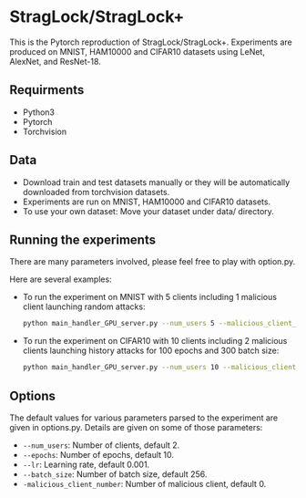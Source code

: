 # StragLock/StragLock+

This is the Pytorch reproduction of StragLock/StragLock+. Experiments are produced on MNIST, HAM10000 and CIFAR10 datasets using LeNet, AlexNet, and ResNet-18.

## Requirments
 - Python3
 - Pytorch
 - Torchvision

## Data
 - Download train and test datasets manually or they will be automatically downloaded from torchvision datasets.
 - Experiments are run on MNIST, HAM10000 and CIFAR10 datasets.
 - To use your own dataset: Move your dataset under data/ directory.

## Running the experiments

There are many parameters involved, please feel free to play with option.py.

Here are several examples:
 - To run the experiment on MNIST with 5 clients including 1 malicious client launching random attacks:

   ```sh
   python main_handler_GPU_server.py --num_users 5 --malicious_client_number 1 --malicious_index 1 --dataset 'MNIST'
   
 - To run the experiment on CIFAR10 with 10 clients including 2 malicious clients launching history attacks for 100 epochs and 300 batch size:
   ```sh
   python main_handler_GPU_server.py --num_users 10 --malicious_client_number 2 --malicious_index 2 --dataset 'CIFAR10' --epochs 100 --batch_size 300

  ## Options
  The default values for various parameters parsed to the experiment are given in options.py. Details are given on some of those parameters:

 - `--num_users`: Number of clients, default 2.
 - `--epochs`: Number of epochs, default 10.
 - `--lr`: Learning rate, default 0.001.
 - `--batch_size`: Number of batch size, default 256.
 - `-malicious_client_number`: Number of malicious client, default 0.
